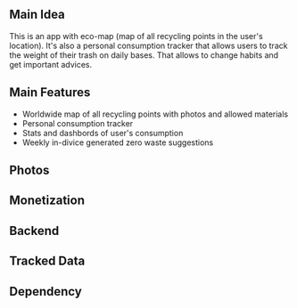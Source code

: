 ## Main Idea
This is an app with eco-map (map of all recycling points in the user's location). It's also a personal consumption tracker that allows users to track the weight of their trash on daily bases. That allows to change habits and get important advices.

## Main Features
- Worldwide map of all recycling points with photos and allowed materials
- Personal consumption tracker
- Stats and dashbords of user's consumption
- Weekly in-divice generated zero waste suggestions

## Photos

## Monetization

## Backend

## Tracked Data

## Dependency
